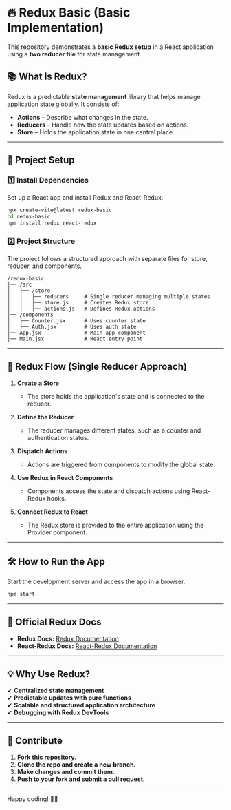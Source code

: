 # 🔥 Redux Basic (Basic Implementation)

This repository demonstrates a **basic Redux setup** in a React application using a **two reducer file** for state management.

## 📚 What is Redux?
Redux is a predictable **state management** library that helps manage application state globally. It consists of:  
- **Actions** – Describe what changes in the state.  
- **Reducers** – Handle how the state updates based on actions.  
- **Store** – Holds the application state in one central place.  

---

## 🚀 Project Setup

### 1️⃣ Install Dependencies  
Set up a React app and install Redux and React-Redux.  

```sh
npx create-vite@latest redux-basic
cd redux-basic
npm install redux react-redux
```

### 2️⃣ Project Structure  
The project follows a structured approach with separate files for store, reducer, and components.
```
/redux-basic
│── /src
│   ├── /store
│   │   ├── reducers     # Single reducer managing multiple states
│   │   ├── store.js     # Creates Redux store
│   │   ├── actions.js   # Defines Redux actions
│── /components
│   ├── Counter.jsx      # Uses counter state
│   ├── Auth.jsx         # Uses auth state
│── App.jsx              # Main app component
│── Main.jsx             # React entry point
```

---

## 📌 Redux Flow (Single Reducer Approach)

1. **Create a Store**  
   - The store holds the application's state and is connected to the reducer.

2. **Define the Reducer**  
   - The reducer manages different states, such as a counter and authentication status.

3. **Dispatch Actions**  
   - Actions are triggered from components to modify the global state.

4. **Use Redux in React Components**  
   - Components access the state and dispatch actions using React-Redux hooks.

5. **Connect Redux to React**  
   - The Redux store is provided to the entire application using the Provider component.

---

## 🛠 How to Run the App
Start the development server and access the app in a browser.

```sh
npm start
```

---

## 🔗 Official Redux Docs
- **Redux Docs:** [Redux Documentation](https://redux.js.org/)
- **React-Redux Docs:** [React-Redux Documentation](https://react-redux.js.org/)

---

## 💡 Why Use Redux?
✔ **Centralized state management**  
✔ **Predictable updates with pure functions**  
✔ **Scalable and structured application architecture**  
✔ **Debugging with Redux DevTools**  

---

## 📜 Contribute
1. **Fork this repository.**  
2. **Clone the repo and create a new branch.**  
3. **Make changes and commit them.**  
4. **Push to your fork and submit a pull request.**  

---

Happy coding! 🚀🔥

